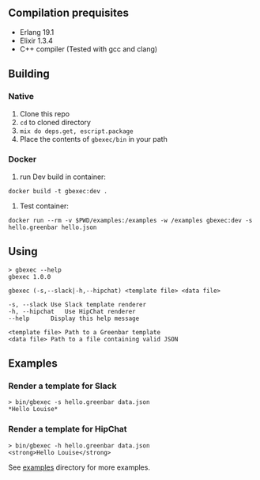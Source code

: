 ## Compilation prequisites

* Erlang 19.1
* Elixir 1.3.4
* C++ compiler (Tested with gcc and clang)

## Building

### Native

1. Clone this repo
1. `cd` to cloned directory
1. `mix do deps.get, escript.package`
1. Place the contents of `gbexec/bin` in your path

### Docker

1. run Dev build in container:
```
docker build -t gbexec:dev .
```
1. Test container:
```
docker run --rm -v $PWD/examples:/examples -w /examples gbexec:dev -s hello.greenbar hello.json
```

## Using

```
> gbexec --help
gbexec 1.0.0

gbexec (-s,--slack|-h,--hipchat) <template file> <data file>

-s, --slack	Use Slack template renderer
-h, --hipchat	Use HipChat renderer
--help		Display this help message

<template file>	Path to a Greenbar template
<data file>	Path to a file containing valid JSON
```

## Examples

### Render a template for Slack

```
> bin/gbexec -s hello.greenbar data.json
*Hello Louise*
```

### Render a template for HipChat

```
> bin/gbexec -h hello.greenbar data.json
<strong>Hello Louise</strong>
```

See [examples](examples/README.md) directory for more examples.
